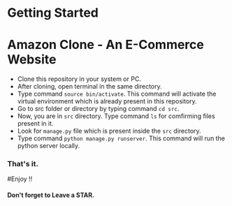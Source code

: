 # Getting Started

# Amazon Clone - An E-Commerce Website

* Clone this repository in your system or PC.
* After cloning, open terminal in the same directory.
* Type command `source bin/activate`. This command will activate the virtual environment which is already present in this repository.
* Go to src folder or directory by typing command `cd src`.
* Now, you are in `src` directory. Type command `ls` for comfirming files present in it.
* Look for `manage.py` file which is present inside the `src` directory.
* Type command `python manage.py runserver`. This command will run the python server locally.

### That's it.
#Enjoy !!
#### Don't forget to Leave a STAR.
